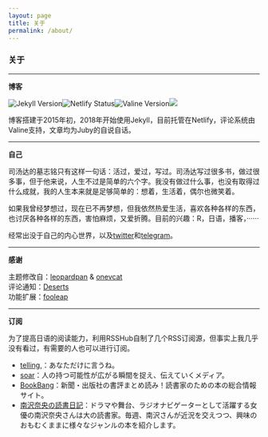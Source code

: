 ```yaml
---
layout: page 
title: 关于
permalink: /about/
---
```


### 关于
------------------
**博客**

[![Jekyll Version](https://img.shields.io/badge/Jekyll-v3.8.5-yellow.svg)](https://jekyllrb.com/)[![Netlify Status](https://img.shields.io/badge/Netlify-success-blue.svg)](https://app.netlify.com/sites/jubeny/deploys)[![Valine Version](https://img.shields.io/badge/Valine-v1.3.6-brightgreen.svg)](https://valine.js.org/)[![](https://img.shields.io/badge/Juby-unhappy-orange.svg)](https://rosemary.ink)

博客搭建于2015年初，2018年开始使用Jekyll，目前托管在Netlify，评论系统由Valine支持，文章均为Juby的自说自话。

-------------------
**自己**

司汤达的墓志铭只有这样一句话：活过，爱过，写过。司汤达写过很多书，做过很多事，但于他来说，人生不过是简单的六个字。我没有做过什么事，也没有取得过什么成就，我的人生本来就是足够简单的：想着，生活着，偶尔也微笑着。

如果我曾经梦想过，现在已不再梦想，但我依然热爱生活，喜欢各种各样的东西，也讨厌各种各样的东西，害怕麻烦，又爱折腾。目前的兴趣：R，日语，播客，······

经常出没于自己的内心世界，以及[twitter](https://twitter.com/jubyshu)和[telegram](https://t.me/jubyshu)。

-------------------
**感谢**

主题修改自：[leopardpan](https://github.com/leopardpan/leopardpan.github.io/) & [onevcat](https://github.com/onevcat/vno-jekyll)  
评论通知：[Deserts](https://panjunwen.com/valine-admin-document/)  
功能扩展：[fooleap](https://blog.fooleap.org/)

-------------------
**订阅**

为了提高日语的阅读能力，利用RSSHub自制了几个RSS订阅源，但事实上我几乎没有看过，有需要的人也可以进行订阅。

- [telling,](http://rss.rosemary.ink/telling/story)：あなただけに言うね。
- [soar](http://rss.rosemary.ink/soar/home)：人の持つ可能性が広がる瞬間を捉え、伝えていくメディア。
- [BookBang](http://rss.rosemary.ink/bookbang/news)：新聞・出版社の書評まとめ読み！読書家のための本の総合情報サイト。
- [南沢奈央の読書日記](http://rss.rosemary.ink/bookbang/serial/minamisawanao)：ドラマや舞台、ラジオナビゲーターとして活躍する女優の南沢奈央さんは大の読書家。毎週、南沢さんが近況を交えつつ、興味のおもむくままに様々なジャンルの本を紹介します。


<style>
  img {
    display: inline-flex !important;
    margin: auto !important;
  }
</style>